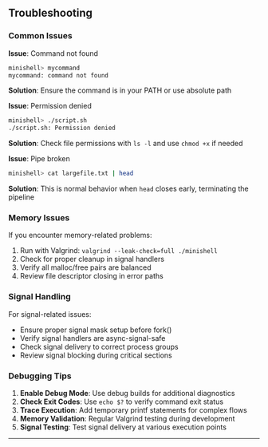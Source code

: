 ## Troubleshooting

### **Common Issues**

**Issue**: Command not found
```bash
minishell> mycommand
mycommand: command not found
```
**Solution**: Ensure the command is in your PATH or use absolute path

**Issue**: Permission denied
```bash
minishell> ./script.sh
./script.sh: Permission denied  
```
**Solution**: Check file permissions with `ls -l` and use `chmod +x` if needed

**Issue**: Pipe broken
```bash
minishell> cat largefile.txt | head
```
**Solution**: This is normal behavior when `head` closes early, terminating the pipeline

### **Memory Issues**
If you encounter memory-related problems:
1. Run with Valgrind: `valgrind --leak-check=full ./minishell`
2. Check for proper cleanup in signal handlers
3. Verify all malloc/free pairs are balanced
4. Review file descriptor closing in error paths

### **Signal Handling**
For signal-related issues:
- Ensure proper signal mask setup before fork()
- Verify signal handlers are async-signal-safe
- Check signal delivery to correct process groups
- Review signal blocking during critical sections

### **Debugging Tips**
1. **Enable Debug Mode**: Use debug builds for additional diagnostics
2. **Check Exit Codes**: Use `echo $?` to verify command exit status
3. **Trace Execution**: Add temporary printf statements for complex flows
4. **Memory Validation**: Regular Valgrind testing during development
5. **Signal Testing**: Test signal delivery at various execution points

---